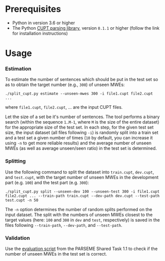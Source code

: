 # Prerequisites

* Python in version 3.6 or higher
* The Python [CUPT parsing library][cupt-parser], version `0.1.1` or higher (follow the link for installation instructions)

# Usage

### Estimation

To estimate the number of sentences which should be put in the test set so as
to obtain the target number (e.g., `300`) of unseen MWEs:
```
./split_cupt.py estimate --unseen-mwes 300 -i file1.cupt file2.cupt ...
```
where `file1.cupt`, `file2.cupt`, ... are the input CUPT files.

Let the size of a set be it's number of sentences. 
The tool performs a binary search (within the sequence `1`..`M-1`, where `M` is the size of the entire dataset) for the appropriate size of the test set.  In each step, for
the given test set size, the input dataset (all files following `-i`) is randomly split into a train set and
a test set a given number of times (`10` by default, you can increase it using `-n` to get more reliable results) and
the average number of unseen MWEs (as well as average unseen/seen ratio) in the test set is determined.

### Splitting

Use the following command to split the dataset into `train.cupt`, `dev.cupt`,
and `test.cupt`, with the target number of unseen MWEs in the development part
(e.g. `100`) and the test part (e.g.  `300`):
```
./split_cupt.py split --unseen-dev 100 --unseen-test 300 -i file1.cupt file2.cupt ... --train-path train.cupt --dev-path dev.cupt --test-path test.cupt -n 50
```
The `-n` option determines the number of random splits performed on the input
dataset.  The split with the numbers of unseen MWEs closest to the target
values (here: `100` and `300` in `dev` and `test`, respectively) is saved in
the files following `--train-path`, `--dev-path`, and `--test-path`.


<!---
##### Unseen/seen ratio

You can additionally use the `unseen-ratio` option to specify the target unseen/seen MWE ratio in the test part.  In this case, the tool will search for a split which is close to having the specified number of unseen MWEs and the specified unseen/seen ratio at the same time.
```
./split_cupt.py split -unseen-mwes 300 -unseen-ratio 0.5 -test-size 1000 -i file1.cupt file2.cupt ... -train-path train.cupt -test-path test.cupt -n 100
```
Note however that specifying the values of `-unseen-ratio` and `-test-size` significantly different from those reported by the [esimation mode](#esimation) will likely not work very well, since both the no. of unseen MWEs and the unseen/seen ratio are largely determined by the size of the test set (at least in our case, where we do all the splits randomly).
-->

### Validation

Use the [evaluation script][parseme-eval-1.1] from the PARSEME Shared Task 1.1
to check if the number of unseen MWEs in the test set is correct.


[cupt-parser]: https://gitlab.com/parseme/cupt-parser#python-cupt-parser "Python CUPT parser"
[parseme-eval-1.1]: https://gitlab.com/parseme/sharedtask-data/blob/master/1.1/bin/evaluate.py "PARSEME ST-1.1 evaluation script"
